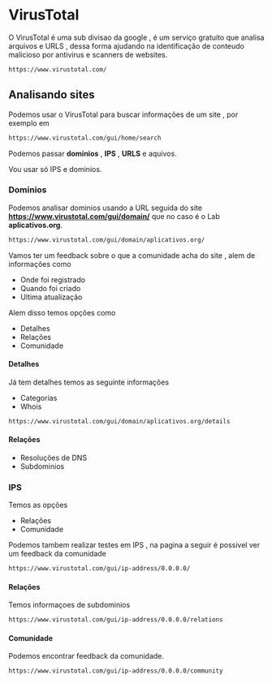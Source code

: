 # VirusTotal
O VirusTotal é uma sub divisao da google , é um serviço gratuito que analisa arquivos e URLS , dessa forma ajudando na identificação de conteudo malicioso por antivirus e scanners de websites.

```sh
https://www.virustotal.com/
```

## Analisando sites
Podemos usar o VirusTotal para buscar informações de um site , por exemplo em
```sh
https://www.virustotal.com/gui/home/search
```

Podemos passar **dominios** , **IPS** , **URLS** e aquivos. 

Vou usar só IPS e dominios.

### Dominios
Podemos analisar dominios usando a URL seguida do site **https://www.virustotal.com/gui/domain/** que no caso é o Lab **aplicativos.org**.
```sh
https://www.virustotal.com/gui/domain/aplicativos.org/
```

Vamos ter um feedback sobre o que a comunidade acha do site , alem de informações como
- Onde foi registrado
- Quando foi criado
- Ultima atualização

Alem disso temos opções como
- Detalhes
- Relações
- Comunidade

#### Detalhes
Já tem detalhes temos as seguinte informações
- Categorias
- Whois

```sh
https://www.virustotal.com/gui/domain/aplicativos.org/details
```

#### Relações
- Resoluções de DNS
- Subdominios

### IPS
Temos as opções
- Relações
- Comunidade

Podemos tambem realizar testes em IPS , na pagina a seguir é possivel ver um feedback da comunidade
```sh
https://www.virustotal.com/gui/ip-address/0.0.0.0/
```

#### Relações
Temos informaçoes de subdominios
```sh
https://www.virustotal.com/gui/ip-address/0.0.0.0/relations 
```

#### Comunidade
Podemos encontrar feedback da comunidade.
```sh
https://www.virustotal.com/gui/ip-address/0.0.0.0/community
```